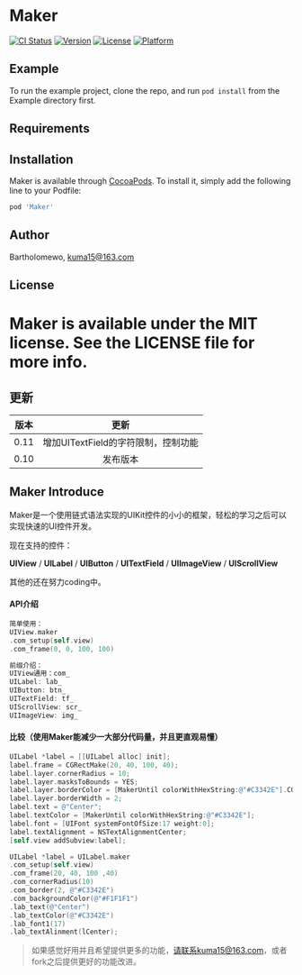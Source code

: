 # Maker

[![CI Status](http://img.shields.io/travis/forkingghost/Maker.svg?style=flat)](https://travis-ci.org/forkingghost/Maker)
[![Version](https://img.shields.io/cocoapods/v/Maker.svg?style=flat)](http://cocoapods.org/pods/Maker)
[![License](https://img.shields.io/cocoapods/l/Maker.svg?style=flat)](http://cocoapods.org/pods/Maker)
[![Platform](https://img.shields.io/cocoapods/p/Maker.svg?style=flat)](http://cocoapods.org/pods/Maker)

## Example

To run the example project, clone the repo, and run `pod install` from the Example directory first.

## Requirements

## Installation

Maker is available through [CocoaPods](http://cocoapods.org). To install
it, simply add the following line to your Podfile:

```ruby
pod 'Maker'
```

## Author

Bartholomewo, kuma15@163.com

## License

Maker is available under the MIT license. See the LICENSE file for more info.
=======

## 更新

|  版本  |           更新            |
| :--: | :---------------------: |
| 0.11 | 增加UITextField的字符限制，控制功能 |
| 0.10 | 发布版本 |



## Maker Introduce

Maker是一个使用链式语法实现的UIKit控件的小小的框架，轻松的学习之后可以实现快速的UI控件开发。

现在支持的控件：

**UIView** / **UILabel** / **UIButton** / **UITextField** / **UIImageView** / **UIScrollView** 

其他的还在努力coding中。

#### API介绍

```objective-c
简单使用：
UIView.maker
.com_setup(self.view)
.com_frame(0, 0, 100, 100)

前缀介绍：
UIView通用：com_
UILabel: lab_
UIButton: btn_
UITextField: tf_
UIScrollView: scr_
UIImageView: img_
```

#### 比较（使用Maker能减少一大部分代码量，并且更直观易懂）

```objective-c
UILabel *label = [[UILabel alloc] init];
label.frame = CGRectMake(20, 40, 100, 40);
label.layer.cornerRadius = 10;
label.layer.masksToBounds = YES;
label.layer.borderColor = [MakerUntil colorWithHexString:@"#C3342E"].CGColor;
label.layer.borderWidth = 2;
label.text = @"Center";
label.textColor = [MakerUntil colorWithHexString:@"#C3342E"];
label.font = [UIFont systemFontOfSize:17 weight:0];
label.textAlignment = NSTextAlignmentCenter;
[self.view addSubview:label];

UILabel *label = UILabel.maker
.com_setup(self.view)
.com_frame(20, 40, 100 ,40)
.com_cornerRadius(10)
.com_border(2, @"#C3342E")
.com_backgroundColor(@"#F1F1F1")
.lab_text(@"Center")
.lab_textColor(@"#C3342E")
.lab_font1(17)
.lab_textAlinment(lCenter);
```

> 如果感觉好用并且希望提供更多的功能，请联系kuma15@163.com，或者fork之后提供更好的功能改进。
